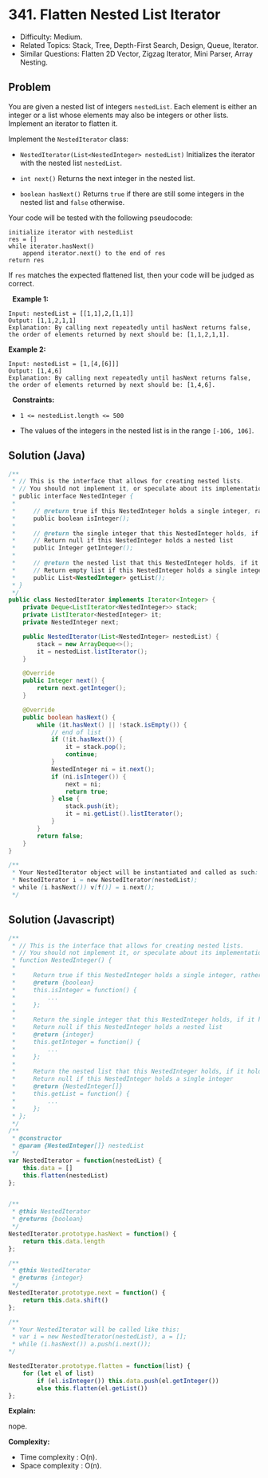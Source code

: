 # 341. Flatten Nested List Iterator

- Difficulty: Medium.
- Related Topics: Stack, Tree, Depth-First Search, Design, Queue, Iterator.
- Similar Questions: Flatten 2D Vector, Zigzag Iterator, Mini Parser, Array Nesting.

## Problem

You are given a nested list of integers ```nestedList```. Each element is either an integer or a list whose elements may also be integers or other lists. Implement an iterator to flatten it.

Implement the ```NestedIterator``` class:


	
- ```NestedIterator(List<NestedInteger> nestedList)``` Initializes the iterator with the nested list ```nestedList```.
	
- ```int next()``` Returns the next integer in the nested list.
	
- ```boolean hasNext()``` Returns ```true``` if there are still some integers in the nested list and ```false``` otherwise.


Your code will be tested with the following pseudocode:

```
initialize iterator with nestedList
res = []
while iterator.hasNext()
    append iterator.next() to the end of res
return res
```

If ```res``` matches the expected flattened list, then your code will be judged as correct.

 
**Example 1:**

```
Input: nestedList = [[1,1],2,[1,1]]
Output: [1,1,2,1,1]
Explanation: By calling next repeatedly until hasNext returns false, the order of elements returned by next should be: [1,1,2,1,1].
```

**Example 2:**

```
Input: nestedList = [1,[4,[6]]]
Output: [1,4,6]
Explanation: By calling next repeatedly until hasNext returns false, the order of elements returned by next should be: [1,4,6].
```

 
**Constraints:**


	
- ```1 <= nestedList.length <= 500```
	
- The values of the integers in the nested list is in the range ```[-106, 106]```.


## Solution (Java)
```java
/**
 * // This is the interface that allows for creating nested lists.
 * // You should not implement it, or speculate about its implementation
 * public interface NestedInteger {
 *
 *     // @return true if this NestedInteger holds a single integer, rather than a nested list.
 *     public boolean isInteger();
 *
 *     // @return the single integer that this NestedInteger holds, if it holds a single integer
 *     // Return null if this NestedInteger holds a nested list
 *     public Integer getInteger();
 *
 *     // @return the nested list that this NestedInteger holds, if it holds a nested list
 *     // Return empty list if this NestedInteger holds a single integer
 *     public List<NestedInteger> getList();
 * }
 */
public class NestedIterator implements Iterator<Integer> {
    private Deque<ListIterator<NestedInteger>> stack;
    private ListIterator<NestedInteger> it;
    private NestedInteger next;

    public NestedIterator(List<NestedInteger> nestedList) {
        stack = new ArrayDeque<>();
        it = nestedList.listIterator();
    }

    @Override
    public Integer next() {
        return next.getInteger();
    }

    @Override
    public boolean hasNext() {
        while (it.hasNext() || !stack.isEmpty()) {
            // end of list
            if (!it.hasNext()) {
                it = stack.pop();
                continue;
            }
            NestedInteger ni = it.next();
            if (ni.isInteger()) {
                next = ni;
                return true;
            } else {
                stack.push(it);
                it = ni.getList().listIterator();
            }
        }
        return false;
    }
}

/**
 * Your NestedIterator object will be instantiated and called as such:
 * NestedIterator i = new NestedIterator(nestedList);
 * while (i.hasNext()) v[f()] = i.next();
 */
```

## Solution (Javascript)

```javascript
/**
 * // This is the interface that allows for creating nested lists.
 * // You should not implement it, or speculate about its implementation
 * function NestedInteger() {
 *
 *     Return true if this NestedInteger holds a single integer, rather than a nested list.
 *     @return {boolean}
 *     this.isInteger = function() {
 *         ...
 *     };
 *
 *     Return the single integer that this NestedInteger holds, if it holds a single integer
 *     Return null if this NestedInteger holds a nested list
 *     @return {integer}
 *     this.getInteger = function() {
 *         ...
 *     };
 *
 *     Return the nested list that this NestedInteger holds, if it holds a nested list
 *     Return null if this NestedInteger holds a single integer
 *     @return {NestedInteger[]}
 *     this.getList = function() {
 *         ...
 *     };
 * };
 */
/**
 * @constructor
 * @param {NestedInteger[]} nestedList
 */
var NestedIterator = function(nestedList) {
    this.data = []
    this.flatten(nestedList)
};


/**
 * @this NestedIterator
 * @returns {boolean}
 */
NestedIterator.prototype.hasNext = function() {
    return this.data.length
};

/**
 * @this NestedIterator
 * @returns {integer}
 */
NestedIterator.prototype.next = function() {
    return this.data.shift()
};

/**
 * Your NestedIterator will be called like this:
 * var i = new NestedIterator(nestedList), a = [];
 * while (i.hasNext()) a.push(i.next());
*/

NestedIterator.prototype.flatten = function(list) {
    for (let el of list)
        if (el.isInteger()) this.data.push(el.getInteger())
        else this.flatten(el.getList())
};
```

**Explain:**

nope.

**Complexity:**

* Time complexity : O(n).
* Space complexity : O(n).

